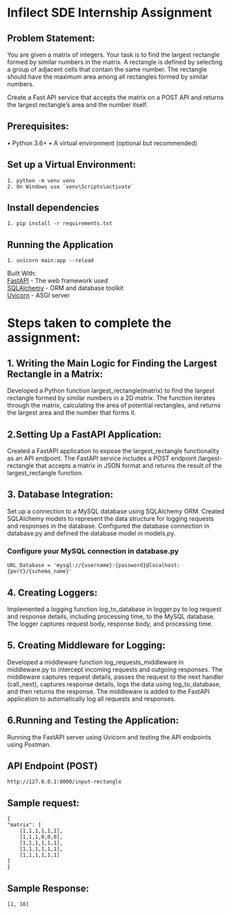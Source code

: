 # Infilect SDE Internship Assignment

## Problem Statement:
You are given a matrix of integers. Your task is to find the largest rectangle formed by similar
numbers in the matrix. A rectangle is defined by selecting a group of adjacent cells that contain
the same number. The rectangle should have the maximum area among all rectangles formed
by similar numbers.


Create a Fast API service that accepts the matrix on a POST API and returns the largest
rectangle’s area and the number itself.


## Prerequisites:

• Python 3.6+
• A virtual environment (optional but recommended)

## Set up a Virtual Environment:
    1. python -m venv venv
    2. On Windows use `venv\Scripts\activate`


## Install dependencies
    1. pip install -r requirements.txt


## Running the Application
    1. uvicorn main:app --reload
   

Built With: <br>
  <a href="https://fastapi.tiangolo.com/" target="_blank">FastAPI</a> - The web framework used <br>
  <a href="https://www.sqlalchemy.org/" target="_blank">SQLAlchemy</a> - ORM and database toolkit <br>
  <a href="https://www.uvicorn.org/" target="_blank">Uvicorn</a> - ASGI server <br>


# Steps taken to complete the assignment:

## 1. Writing the Main Logic for Finding the Largest Rectangle in a Matrix:

Developed a Python function largest_rectangle(matrix) to find the largest rectangle formed by similar numbers in a 2D matrix.
The function iterates through the matrix, calculating the area of potential rectangles, and returns the largest area and the number that forms it.


## 2.Setting Up a FastAPI Application:
Created a FastAPI application to expose the largest_rectangle functionality as an API endpoint.
The FastAPI service includes a POST endpoint /largest-rectangle that accepts a matrix in JSON format and returns the result of the largest_rectangle function.


## 3. Database Integration:
Set up a connection to a MySQL database using SQLAlchemy ORM.
Created SQLAlchemy models to represent the data structure for logging requests and responses in the database.
Configured the database connection in database.py and defined the database model in models.py.

### Configure your MySQL connection in database.py
    URL_Database = 'mysql://{username}:{password}@localhost:{port}/{schema_name}'


## 4. Creating Loggers:

Implemented a logging function log_to_database in logger.py to log request and response details, including processing time, to the MySQL database.
The logger captures request body, response body, and processing time.

## 5. Creating Middleware for Logging:

Developed a middleware function log_requests_middleware in middleware.py to intercept incoming requests and outgoing responses.
The middleware captures request details, passes the request to the next handler (call_next), captures response details, logs the data using log_to_database, and then returns the response.
The middleware is added to the FastAPI application to automatically log all requests and responses.

## 6.Running and Testing the Application:
Running the FastAPI server using Uvicorn and testing the API endpoints using Postman.

## API Endpoint (POST)
    http://127.0.0.1:8000/input-rectangle


## Sample request:
    {
    "matrix": [
        [1,1,1,1,1,1],
        [1,1,1,0,0,0],
        [1,1,1,1,1,1],
        [1,1,1,1,1,1],
        [1,1,1,1,1,1]
    ]
    }  

## Sample Response:
    [1, 18]
     

